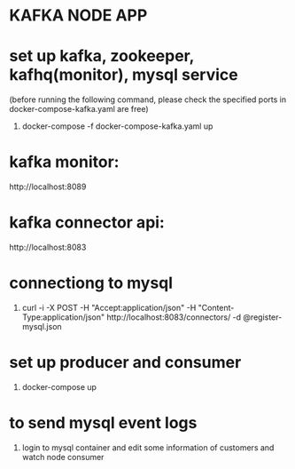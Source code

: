 # KAFKA NODE APP

# set up kafka, zookeeper, kafhq(monitor), mysql service
(before running the following command, please check the specified ports in docker-compose-kafka.yaml are free)
1. docker-compose -f docker-compose-kafka.yaml up

# kafka monitor: 
http://localhost:8089

# kafka connector api: 
http://localhost:8083


# connectiong to mysql
1. curl -i -X POST -H "Accept:application/json" -H  "Content-Type:application/json" http://localhost:8083/connectors/ -d @register-mysql.json


# set up producer and consumer
1. docker-compose up


# to send mysql event logs
1. login to mysql container and edit some information of customers and watch node consumer
